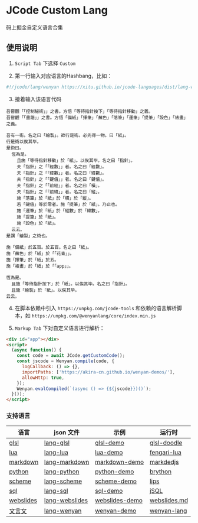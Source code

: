 # JCode Custom Lang

码上掘金自定义语言合集

## 使用说明

1. `Script Tab` 下选择 `Custom`

2. 第一行输入对应语言的Hashbang，比如：

```js
#!/jcode/lang/wenyan https://xitu.github.io/jcode-languages/dist/lang-wenyan.json
```

3. 接着输入该语言代码

```wenyan
吾嘗觀「「控制秘術」」之書。方悟「等待指針按下」「等待指針移動」之義。
吾嘗觀「「畫譜」」之書。方悟「備紙」「擇筆」「蘸色」「落筆」「運筆」「提筆」「設色」「裱畫」之義。

吾有一術。名之曰「繪製」。欲行是術。必先得一物。曰「紙」。
行是術以俟其毕。
是術曰。
  恆為是。
    且施「等待指針移動」於「紙」。以俟其毕。名之曰「指針」。
    夫「指針」之「「經數」」者。名之曰「經數」。
    夫「指針」之「「緯數」」者。名之曰「緯數」。
    夫「指針」之「「鍵值」」者。名之曰「鍵值」。
    夫「指針」之「「前經」」者。名之曰「橫」。
    夫「指針」之「「前緯」」者。名之曰「縱」。
    施「落筆」於「紙」於「橫」於「縱」。
    若「鍵值」等於零者。施「提筆」於「紙」。乃止也。
    施「運筆」於「紙」於「經數」於「緯數」。
    施「提筆」於「紙」。
    施「設色」於「紙」。
  云云。
是謂「繪製」之術也。

施「備紙」於五百。於五百。名之曰「紙」。
施「蘸色」於「紙」於「「花青」」。
施「擇筆」於「紙」於五。
施「裱畫」於「紙」於「「app」」。

恆為是。
  且施「等待指針按下」於「紙」。以俟其毕。名之曰「指針」。
  且施「繪製」於「紙」。以俟其毕。
云云。
```

4. 在脚本依赖中引入 `https://unpkg.com/jcode-tools` 和依赖的语言解析脚本，如 `https://unpkg.com/@wenyanlang/core/index.min.js`

5. `Markup Tab` 下对自定义语言进行解析：

```html
<div id="app"></div>
<script>
  (async function() {
    const code = await JCode.getCustomCode();
    const jscode = Wenyan.compile(code, {
      logCallback: () => {},
      importPaths: ['https://akira-cn.github.io/wenyan-demos/'],
      allowHttp: true,
    });
    Wenyan.evalCompiled(`(async () => {${jscode}})()`);
  }());
</script>
```

### 支持语言

| 语言 | json 文件 | 示例 | 运行时 |
| --- | --- | --- | --- |
| [glsl](src/lang-lua.js) | [lang-glsl](https://xitu.github.io/jcode-languages/dist/lang-glsl.json) | [glsl-demo](https://code.juejin.cn/pen/7116418967081582623) | [glsl-doodle](https://github.com/akira-cn/glsl-doodle)
| [lua](src/lang-lua.js) | [lang-lua](https://xitu.github.io/jcode-languages/dist/lang-lua.json) | [lua-demo](https://code.juejin.cn/pen/7117234319281618974) | [fengari-lua](https://github.com/fengari-lua/fengari-web) |
| [markdown](src/lang-markdown.js) | [lang-markdown](https://xitu.github.io/jcode-languages/dist/lang-markdown.json) | [markdown-demo](https://code.juejin.cn/pen/7117484770900049928) | [markdedjs](https://github.com/markedjs/marked) |
| [python](src/lang-python.js) | [lang-python](https://xitu.github.io/jcode-languages/dist/lang-python.json) | [python-demo](https://code.juejin.cn/pen/7117216879185231902) | [brython](https://github.com/brython-dev/brython) |
| [scheme](src/lang-scheme.js) | [lang-scheme](https://xitu.github.io/jcode-languages/dist/lang-scheme.json) | [scheme-demo](https://code.juejin.cn/pen/7117496697122455588) | [lips](https://github.com/jcubic/lips) |
| [sql](src/lang-sql.js) | [lang-sql](https://xitu.github.io/jcode-languages/dist/lang-sql.json) | [sql-demo](https://code.juejin.cn/pen/7117569541948833823) | [jSQL](https://github.com/Pamblam/jSQL) |
| [webslides](src/lang-webslides.js) | [lang-webslides](https://xitu.github.io/jcode-languages/dist/lang-webslides.json) | [webslides-demo](https://code.juejin.cn/pen/7115222187925045256) | [webslides.md](https://github.com/xitu/webslides.md) |
| [文言文](src/lang-wenyan.js) | [lang-wenyan](https://xitu.github.io/jcode-languages/dist/lang-wenyan.json) | [wenyan-demo](https://code.juejin.cn/pen/7117404732288663582) | [wenyan-lang](https://github.com/wenyan-lang/wenyan) |